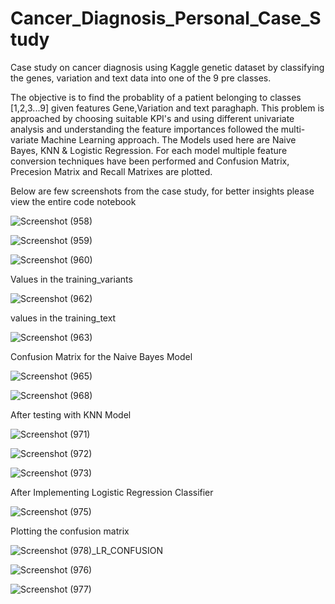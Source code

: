 # Cancer_Diagnosis_Personal_Case_Study
Case study on cancer diagnosis using Kaggle genetic dataset by classifying the genes, variation and text data into one of the 9 pre classes.

The objective is to find the probablity of a patient belonging to classes [1,2,3...9] given features Gene,Variation and text paraghaph. This problem is approached by choosing 
suitable KPI's and using different univariate analysis and understanding the feature importances followed the multi-variate Machine Learning approach. The Models used here are Naive Bayes, KNN & Logistic Regression. For each model multiple feature conversion techniques have been performed and Confusion Matrix, Precesion Matrix and Recall Matrixes are plotted.

Below are few screenshots from the case study, for better insights please view the entire code notebook 

![Screenshot (958)](https://user-images.githubusercontent.com/46881796/110837685-91229e80-82c7-11eb-9073-2f2c50325684.png)

![Screenshot (959)](https://user-images.githubusercontent.com/46881796/110838003-f70f2600-82c7-11eb-952a-e8998dec9ab7.png)

![Screenshot (960)](https://user-images.githubusercontent.com/46881796/110838126-1ad26c00-82c8-11eb-8efd-e5f787931dbf.png)

Values in the training_variants

![Screenshot (962)](https://user-images.githubusercontent.com/46881796/110838378-6422bb80-82c8-11eb-8491-9272c23850b9.png)

values in the training_text

![Screenshot (963)](https://user-images.githubusercontent.com/46881796/110838902-02168600-82c9-11eb-9251-057a79ea37e7.png)

Confusion Matrix for the Naive Bayes Model 

![Screenshot (965)](https://user-images.githubusercontent.com/46881796/110839376-7b15dd80-82c9-11eb-8fc9-5daafa32ba4f.png)


![Screenshot (968)](https://user-images.githubusercontent.com/46881796/110839541-ad273f80-82c9-11eb-8cfe-674ced1d03a6.png)

After testing with KNN Model 

![Screenshot (971)](https://user-images.githubusercontent.com/46881796/110839681-d8aa2a00-82c9-11eb-911a-c6f50477cc22.png)

![Screenshot (972)](https://user-images.githubusercontent.com/46881796/110839833-02fbe780-82ca-11eb-9970-25311d362c44.png)

![Screenshot (973)](https://user-images.githubusercontent.com/46881796/110839939-2757c400-82ca-11eb-81a6-3fcbc89f128f.png)

After Implementing Logistic Regression Classifier 

![Screenshot (975)](https://user-images.githubusercontent.com/46881796/110840163-6ab23280-82ca-11eb-9e84-4539ca8bfd39.png)


Plotting the confusion matrix 

![Screenshot (978)_LR_CONFUSION](https://user-images.githubusercontent.com/46881796/110840552-dbf1e580-82ca-11eb-9357-b5c394deb980.png)

![Screenshot (976)](https://user-images.githubusercontent.com/46881796/110840205-7867b800-82ca-11eb-8399-598a6d2a314e.png)


![Screenshot (977)](https://user-images.githubusercontent.com/46881796/110840240-80bff300-82ca-11eb-994d-b743d8a84cbe.png)













